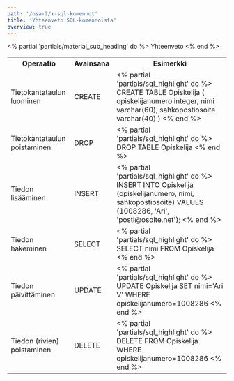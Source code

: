```yaml
---
path: '/osa-2/x-sql-komennot'
title: 'Yhteenveto SQL-komennoista'
overview: true
---
```



<% partial 'partials/material_sub_heading' do %>
  Yhteenveto
<% end %>

<table class="table">

  <tr>
    <th>
      Operaatio
    </th>
    <th>
      Avainsana
    </th>
    <th>
      Esimerkki
    </th>
  </tr>

  <tr>
    <td>
      Tietokantataulun luominen
    </td>
    <td>
      CREATE
    </td>
    <td>
      <% partial 'partials/sql_highlight' do %>
CREATE TABLE Opiskelija (
    opiskelijanumero integer,
    nimi varchar(60),
    sahkopostiosoite varchar(40)
)
      <% end %>
    </td>
  </tr>

  <tr>
    <td>
      Tietokantataulun poistaminen
    </td>
    <td>
      DROP
    </td>
    <td>
      <% partial 'partials/sql_highlight' do %>
DROP TABLE Opiskelija
      <% end %>
    </td>
  </tr>

  <tr>
    <td>
      Tiedon lisääminen
    </td>
    <td>
      INSERT
    </td>
    <td>
      <% partial 'partials/sql_highlight' do %>
INSERT INTO
    Opiskelija (opiskelijanumero, nimi, sahkopostiosoite)
    VALUES (1008286, 'Ari', 'posti@osoite.net');
      <% end %>
    </td>
  </tr>

  <tr>
    <td>
      Tiedon hakeminen
    </td>
    <td>
      SELECT
    </td>
    <td>
      <% partial 'partials/sql_highlight' do %>
SELECT nimi FROM Opiskelija
      <% end %>
    </td>
  </tr>

  <tr>
    <td>
      Tiedon päivittäminen
    </td>
    <td>
      UPDATE
    </td>
    <td>
      <% partial 'partials/sql_highlight' do %>
UPDATE Opiskelija
    SET nimi='Ari V'
    WHERE opiskelijanumero=1008286
      <% end %>
    </td>
  </tr>

  <tr>
    <td>
      Tiedon (rivien) poistaminen
    </td>
    <td>
      DELETE
    </td>
    <td>
      <% partial 'partials/sql_highlight' do %>
DELETE FROM Opiskelija
    WHERE opiskelijanumero=1008286
      <% end %>
    </td>
  </tr>

</table>

